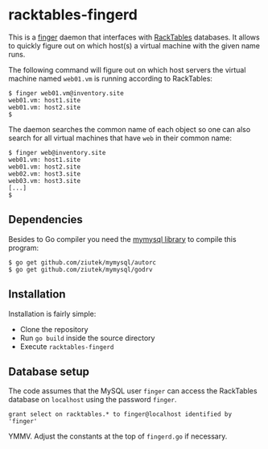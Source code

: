 racktables-fingerd
==================

This is a [finger](http://tools.ietf.org/html/rfc742) daemon that interfaces with [RackTables](http://racktables.org/) databases. It allows to quickly figure out on which host(s) a virtual machine with the given name runs.

The following command will figure out on which host servers the virtual machine named `web01.vm` is running according to RackTables:

    $ finger web01.vm@inventory.site
    web01.vm: host1.site
    web01.vm: host2.site
    $

The daemon searches the common name of each object so one can also search for all virtual machines that have `web` in their common name:

    $ finger web@inventory.site
    web01.vm: host1.site
    web01.vm: host2.site
    web02.vm: host3.site
    web03.vm: host3.site
    [...]
    $

Dependencies
------------

Besides to Go compiler you need the [mymysql library](https://github.com/ziutek/mymysql) to compile this program:

    $ go get github.com/ziutek/mymysql/autorc
    $ go get github.com/ziutek/mymysql/godrv

Installation
------------

Installation is fairly simple:

* Clone the repository
* Run `go build` inside the source directory
* Execute `racktables-fingerd`

Database setup
--------------

The code assumes that the MySQL user `finger` can access the RackTables
database on `localhost` using the password `finger`.

`grant select on racktables.* to finger@localhost identified by 'finger'`

YMMV. Adjust the constants at the top of `fingerd.go` if necessary.
